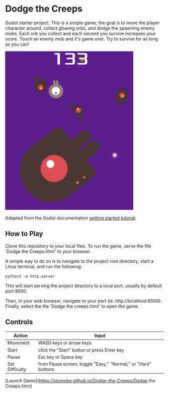# Dodge the Creeps
 Godot starter project. This is a simple game; the goal is to move the player character around, collect glowing orbs, and dodge the spawning enemy mobs. Each orb you collect and each second you survive increases your score. Touch an enemy mob and it's game over. Try to survive for as long as you can!
 
 ![screenshot from game](screenshot.png)

 Adapted from the Godot documentation [getting started tutorial](https://docs.godotengine.org/en/stable/getting_started/first_2d_game/index.html). 

 ## How to Play

 Clone this repository to your local files. To run the game, serve the file 'Dodge the Creeps.html' to your browser.

 A simple way to do so is to navigate to the project root directory, start a Linux terminal, and run the following:
 ```
 python3 -m http.server
```
 This will start serving the project directory to a local port, usually by default port 8000.
 
 Then, in your web browser, navigate to your port (ie. http://localhost:8000). Finally, select the file 'Dodge the creeps.html' to open the game.

 ## Controls
 | Action | Input |
| --- | --- |
| Movement | WASD keys or arrow keys |
| Start | click the "Start" button or press Enter key |
| Pause | Esc key or Space key |
| Set Difficulty | from Pause screen, toggle "Easy," "Normal," or "Hard" buttons |


[Launch Game](https://stomobe.github.io/Dodge-the-Creeps/Dodge the Creeps.html)
